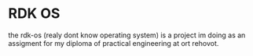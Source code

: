 # RDK OS

the rdk-os (realy dont know operating system) is a project im doing as an assigment for my diploma of practical engineering at ort rehovot.
